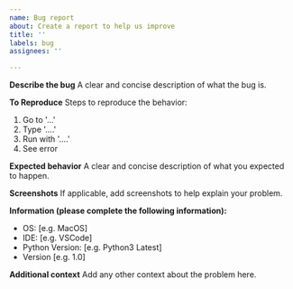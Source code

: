 ```yaml
---
name: Bug report
about: Create a report to help us improve
title: ''
labels: bug
assignees: ''

---
```


**Describe the bug**
A clear and concise description of what the bug is.

**To Reproduce**
Steps to reproduce the behavior:
1. Go to '...'
2. Type '....'
3. Run with '....'
4. See error

**Expected behavior**
A clear and concise description of what you expected to happen.

**Screenshots**
If applicable, add screenshots to help explain your problem.

**Information (please complete the following information):**
 - OS: [e.g. MacOS]
 - IDE: [e.g. VSCode]
- Python Version: [e.g. Python3 Latest]
 - Version [e.g. 1.0]

**Additional context**
Add any other context about the problem here.
